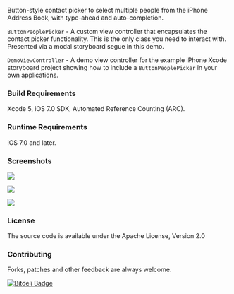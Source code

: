 Button-style contact picker to select multiple people from the iPhone Address Book, with type-ahead and auto-completion.

`ButtonPeoplePicker` - A custom view controller that encapsulates the contact picker functionality. This is the only class you need to interact with. Presented via a modal storyboard segue in this demo.

`DemoViewController` - A demo view controller for the example iPhone Xcode storyboard project showing how to include a `ButtonPeoplePicker` in your own applications.
  
### Build Requirements
Xcode 5, iOS 7.0 SDK, Automated Reference Counting (ARC).

### Runtime Requirements
iOS 7.0 and later.
 
### Screenshots

![](https://github.com/shrtlist/ButtonPeoplePicker/raw/master/Screenshots/AddPeople.png)

![](https://github.com/shrtlist/ButtonPeoplePicker/raw/master/Screenshots/SelectForDelete.png)

![](https://github.com/shrtlist/ButtonPeoplePicker/raw/master/Screenshots/AddEmail.png)

### License
The source code is available under the Apache License, Version 2.0

### Contributing

Forks, patches and other feedback are always welcome.


[![Bitdeli Badge](https://d2weczhvl823v0.cloudfront.net/shrtlist/buttonpeoplepicker/trend.png)](https://bitdeli.com/free "Bitdeli Badge")

